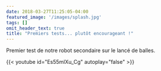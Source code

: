 ```yaml
---
date: 2018-03-27T11:25:05-04:00
featured_image: '/images/splash.jpg'
tags: []
omit_header_text: true
title: "Premiers tests... plutôt encourageant !"
---
```


Premier test de notre robot secondaire sur le lancé de balles.

{{< youtube id="Es55mlXu_Cg" autoplay="false" >}}

